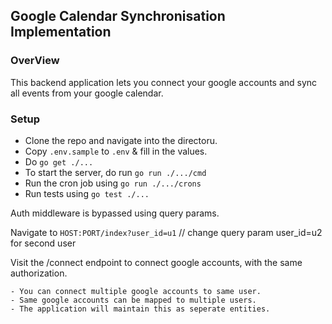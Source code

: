 ## Google Calendar Synchronisation Implementation

### OverView

This backend application lets you connect your google accounts and sync all events from your google calendar. 

### Setup

* Clone the repo and navigate into the directoru.
* Copy `.env.sample` to `.env` & fill in the values.  
* Do `go get ./...`
* To start the server, do run  `go run ./.../cmd`
* Run the cron job using `go run ./.../crons`
* Run tests using `go test ./...`

Auth middleware is bypassed using query params.
    
Navigate to `HOST:PORT/index?user_id=u1`
// change query param user_id=u2 for second user

Visit the /connect endpoint to connect google accounts, with the same authorization.

    - You can connect multiple google accounts to same user.
    - Same google accounts can be mapped to multiple users.
    - The application will maintain this as seperate entities.

